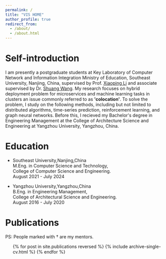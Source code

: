```yaml
---
permalink: /
title: "VIS HOME"
author_profile: true
redirect_from: 
  - /about/
  - /about.html
---
```


Self-introduction
======
I am presently a postgraduate students at Key Laboratory of Computer Network and Information Integration Ministry of Education, Southeast University, Nanjing, China, supervised by Prof. [Xiaoping Li](https://www.scholat.com/xpli) and associate supervised by Dr. [Shuang Wang](https://cs.seu.edu.cn/2022/0218/c23024a399055/page.htm). My research focuses on hybrid deployment problem for microservices and machine learning tasks in clusters an issue commonly referred to as **'colocation'**. To solve the problem, I study on the following methods, including but not limited to distributed algorithms, time-series prediction, reinforcement learning, and graph neural networks. Before this, I recieved my Bachelor's degree in Engineering Management at the College of Architecture Science and Engineering at Yangzhou University, Yangzhou, China.

Education
======
* Southeast University,Nanjing,China  
    M.Eng. in Computer Science and Technology,  
    College of Computer Science and Engineering.  
    August 2021 - July 2024

* Yangzhou University,Yangzhou,China  
    B.Eng. in Engineering Management,  
    College of Architectural Science and Engineering.  
    August 2016 - July 2020

Publications
======
PS: People marked with † are my mentors.
  <ul>{% for post in site.publications reversed %}
    {% include archive-single-cv.html %}
  {% endfor %}</ul>

